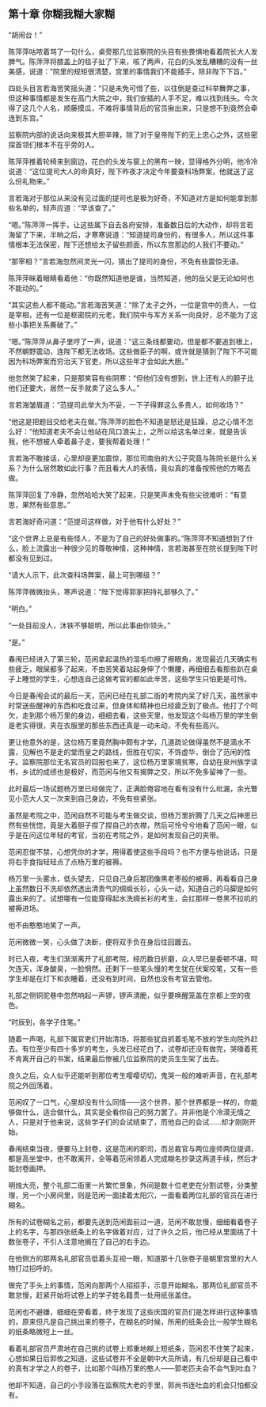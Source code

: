 ## 第十章 **你糊我糊大家糊**

“胡闹台！”

陈萍萍咕哝着骂了一句什么，桌旁那几位监察院的头目有些畏惧地看着院长大人发脾气。陈萍萍将膝盖上的毯子扯了下来，咳了两声，花白的头发乱糟糟的没有一丝美感，说道：“院里的规矩很清楚，宫里的事情我们不能插手，除非陛下下旨。”

四处头目言若海苦笑摇头道：“只是未免可惜了些，以往倒是查过科举舞弊之事，但这种事情都是发生在高门大院之中，我们安插的人手不足，难以找到线头。今次得了这几个人名，顺藤摸瓜，不难将事情背后的官员揪出来，只是想不到竟然会牵连到东宫。”

监察院内部的说话向来极其大胆辛辣，除了对于皇帝陛下的无上忠心之外，这些密探首领们根本不在乎旁的人。

陈萍萍推着轮椅来到窗边，花白的头发与窗上的黑布一映，显得格外分明，他冷冷说道：“这位提司大人的命真好，陛下昨夜才决定今年要查科场弊案，他就送了这么份礼物来。”

言若海对于那位从来没有见过面的提司也是极为好奇，不知道对方是如何能拿到那些名单的，轻声应道：“早该查了。”

“嗯。”陈萍萍一挥手，让这些属下自去各府安排，准备数日后的大动作，却将言若海留了下来，半晌之后，才寒寒说道：“知道提司身份的，有很多人，所以这件事情根本无法保密，陛下还想给太子留些颜面，所以东宫那边的人我们不要动。”

“那宰相？”言若海忽然间灵光一闪，猜出了提司的身份，不免有些震惊无语。

陈萍萍眯着眼睛看着他：“你既然知道他是谁，当然知道，他的岳父是无论如何也不能动的。”

“其实这些人都不能动。”言若海苦笑道：“除了太子之外，一位是宫中的贵人，一位是宰相，还有一位是枢密院的元老，我们院中与军方关系一向良好，总不能为了这些小事把关系撕破了。”

“嗯。”陈萍萍从鼻子里哼了一声，说道：“这三条线都要动，但是都不要追到根上，不然朝野震动，连陛下都无法收场。这些做臣子的啊，或许就是猜到了陛下不可能因为科场弊案而穷治天下官吏，所以这些年才会如此大胆。”

他忽然笑了起来，只是那笑容有些阴寒：“但他们没有想到，世上还有人的胆子比他们还要大，居然一反手就卖了这么多人。”

言若海皱眉道：“范提司此举大为不妥，一下子得罪这么多贵人，如何收场？”

“他这是把题目交给老夫在做。”陈萍萍的脸色不知道是怒还是狂躁，总之心情不怎么好：“他知道老夫不会让他站在风口浪尖上，之所以给这名单过来，就是告诉我，他不想被人牵着鼻子走，要我帮着处理！”

言若海不敢接话，心里却是更加震惊，那位司南伯的大公子究竟与陈院长是什么关系？为什么居然敢如此行事？而且看大人的表情，竟似真的准备按照他的方略去做。

陈萍萍回复了冷静，忽然哈哈大笑了起来，只是笑声未免有些尖锐难听：“有意思，果然有些意思。”

言若海好奇问道：“范提司这样做，对于他有什么好处？”

“这个世界上总是有些怪人，不是为了自己的好处做事的。”陈萍萍不知道想到了什么，脸上流露出一种很少见的尊敬神情，这种神情，言若海甚至在院长提到陛下时都没有见到过。

“请大人示下，此次查科场弊案，最上可到哪级？”

陈萍萍微微抬头，寒声说道：“陛下觉得郭家把持礼部够久了。”

“明白。”

“一处目前没人，沐铁不够聪明，所以此事由你领头。”

“是。”

春闱已经进入了第三轮，范闲拿起温热的湿毛巾擦了擦眼角，发现最近几天确实有些疲乏，眼屎都多了起来，不由苦笑着站起身伸了个懒腰，再细细去看那些趴在桌子上睡觉的学生，心想连自己这做考官的都如此辛苦，这些学生只怕更是可怜。

今日是春闱会试的最后一天，范闲已经在礼部二衙的考院内呆了好几天，虽然家中时常送些醒神的东西和吃食过来，但身体和精神也已经疲乏到了极点。他打了个呵欠，走到那个杨万里的身边，细细去看，这些天里，他发现这个叫杨万里的学生倒是老实得很，夹在衣服里的那些东西还真是一动未动，不免有些高兴。

更让他意外的是，这位杨万里竟然胸中颇有才学，几道疏论做得虽然不是滴水不露，见解也不是走的堂而皇之的路线，但胜在切实，不饰虚华，倒合了范闲的性子。监察院那位无名官员的回报也来了，这位杨万里家境贫寒，自幼在泉州族学读书，乡试的成绩也是极好，而范闲与他又有揭弊之交，所以不免多留神了一些。

此时最后一场试题杨万里已经做完了，正满脸倦容地在看有没有什么纰漏，余光瞥见小范大人又一次来到自己身边，不免有些紧张。

虽然是考院之中，范闲自然不可能与考生做交谈，但杨万里折腾了几天之后神思已然有些恍惚，竟是大着胆子捏了捏自己的衣襟，然后可怜兮兮地看了范闲一眼，似乎是在问这位年轻的考官，当初在考院之外，是如何发现自己的夹带。

范闲忍俊不禁，心想凭你的才学，用得着使这些手段吗？也不方便与他说话，只是将右手食指轻轻点了点杨万里的被褥。

杨万里一头雾水，低头望去，只见自己身后那团像黑老枣般的被褥，再看看自己身上虽然数日不洗却依然透出清贵气的绸缎长衫，心头一动，知道自己的马脚是如何露出来的了。试想哪有一位能穿得起水洗绸长衫的考生，会扛那样一卷黑不拉叽的被褥进场。

他不由憨憨地笑了一声。

范闲微微一笑，心头做了决断，便将双手负在身后往回踱去。

时已入夜，考生们渐渐离开了礼部考院，经历数日折磨，众人早已是委顿不堪，呵欠连天，浑身酸臭，一脸惘然。还剩下一些笔头慢的考生犹在伏案咬笔，又有一些学生却是在灯下和衣睡着，还没有到时间，自然也没有考官去管他。

礼部之侧铜驼巷中忽然响起一声锣，锣声清脆，似乎要唤醒笼盖在京都上空的夜色。

“时辰到，各学子住笔。”

随着一声喝，礼部下属官吏们开始清场，将那些犹自抓着毛笔不放的学生向院外赶去。有位至少有四十多岁的考生，头发已经花白了，试卷却还没有做完，哭嚎着死不肯离开自己的书案，结果最后惨被几位监察院的吏员生生架了出去。

良久之后，众人似乎还能听到那位考生嘤嘤切切，鬼哭一般的难听声音，在礼部考院之外回荡着。

范闲叹了一口气，心里却没有什么同情——这个世界，那个世界都是一样的，你能够做什么，适合做什么，其实是全看你自己的努力罢了。并非他是个冷漠无情之人，只是对于他来说，这些学子们的会试结束了，而他自己的会试……却才刚刚开始。

春闱结束当夜，便要马上封卷，这是范闲的职司，而总裁官与两位座师两位提调，都是高坐堂中，也不敢离开，全等着范闲领着人完成糊名抄录这两道手续，然后才能封卷画押。

明烛大亮，整个礼部二衙里一片繁忙景象，外间是数十位老吏在分割试卷，分类整理，另一个小房间里，则是范闲一面揉着太阳穴，一面看着两位礼部的官员在进行糊名。

所有的试卷糊名之前，都要先送到范闲面前过一道，范闲不敢怠慢，细细看着卷子上的名字，与那四张纸条上的名字做着对应，过了许久之后，他已经从里面挑了十数张卷子，不引人注意地搁在了自己的右手边。

在他侧方的那两名礼部官员低着头互视一眼，知道那十几张卷子是朝里宫里的大人物打过招呼的。

做完了手头上的事情，范闲向那两个人招招手，示意开始糊名，那两位礼部官员不敢怠慢，赶紧开始将试卷上的学子姓名籍贯一处用纸张盖住。

范闲也不避嫌，细细在旁看着，终于发现了这些庆国的官员们是怎样进行这种事情的，原来但凡是自己挑出来的卷子，在糊名的时候，所用的纸条会比一般学生糊名的纸条略微短上一丝。

看着礼部官员严肃地在自己挑的试卷上郑重地糊上短纸条，范闲忍不住笑了起来，心想如果日后郭攸之知道，这些试卷并不全是朝中大员所请，有几份却是自己看中的真有才学之人的卷子，比如那个叫杨万里的憨人——郭老匹夫会不会气到吐血？

他却不知道，自己的小手段落在监察院大老的手里，郭尚书连吐血的机会只怕都没有。

